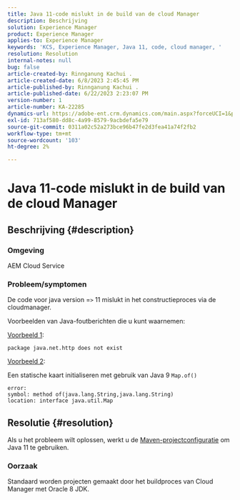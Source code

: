 ```yaml
---
title: Java 11-code mislukt in de build van de cloud Manager
description: Beschrijving
solution: Experience Manager
product: Experience Manager
applies-to: Experience Manager
keywords: 'KCS, Experience Manager, Java 11, code, cloud manager, '
resolution: Resolution
internal-notes: null
bug: false
article-created-by: Rinnganung Kachui .
article-created-date: 6/8/2023 2:45:45 PM
article-published-by: Rinnganung Kachui .
article-published-date: 6/22/2023 2:23:07 PM
version-number: 1
article-number: KA-22285
dynamics-url: https://adobe-ent.crm.dynamics.com/main.aspx?forceUCI=1&pagetype=entityrecord&etn=knowledgearticle&id=6f0f6424-0b06-ee11-8f6e-6045bd006793
exl-id: 713af580-dd8c-4a99-8579-9acbdefa5e79
source-git-commit: 0311a02c52a273bce96b47fe2d3fea41a74f2fb2
workflow-type: tm+mt
source-wordcount: '103'
ht-degree: 2%

---
```


# Java 11-code mislukt in de build van de cloud Manager

## Beschrijving {#description}


### <b>Omgeving</b>

AEM Cloud Service

### <b>Probleem/symptomen</b>

De code voor java version =`>`  11 mislukt in het constructieproces via de cloudmanager.

Voorbeelden van Java-foutberichten die u kunt waarnemen:

<u>Voorbeeld 1</u>:


```
package java.net.http does not exist
```


<u>Voorbeeld 2</u>:

Een statische kaart initialiseren met gebruik van Java 9 `Map.of()`


```
error:
symbol: method of(java.lang.String,java.lang.String)
location: interface java.util.Map
```



## Resolutie {#resolution}


Als u het probleem wilt oplossen, werkt u de [Maven-projectconfiguratie](https://experienceleague.adobe.com/docs/experience-manager-cloud-manager/content/getting-started/project-creation/build-environment.html#maven-toolchains) om Java 11 te gebruiken.

### <b>Oorzaak</b>

Standaard worden projecten gemaakt door het buildproces van Cloud Manager met Oracle 8 JDK.
